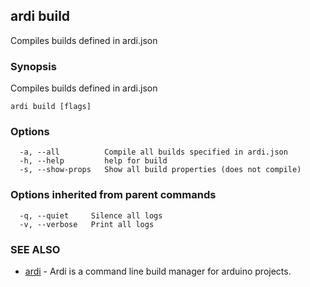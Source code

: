 ## ardi build

Compiles builds defined in ardi.json

### Synopsis


Compiles builds defined in ardi.json

```
ardi build [flags]
```

### Options

```
  -a, --all          Compile all builds specified in ardi.json
  -h, --help         help for build
  -s, --show-props   Show all build properties (does not compile)
```

### Options inherited from parent commands

```
  -q, --quiet     Silence all logs
  -v, --verbose   Print all logs
```

### SEE ALSO

* [ardi](ardi.md)	 - Ardi is a command line build manager for arduino projects.

